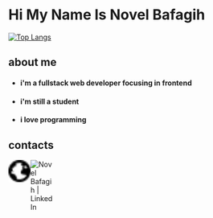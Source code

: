 # Hi My Name Is Novel Bafagih


[![Top Langs](https://github-readme-stats.vercel.app/api/top-langs/?username=kucingapi)](https://github.com/anuraghazra/github-readme-stats)

## about me

- #### i'm a fullstack web developer focusing in frontend
- #### i'm still a student
- #### i love programming

## contacts

[<img align="left" alt="novelb.me" width="44px" src="https://raw.githubusercontent.com/iconic/open-iconic/master/svg/globe.svg" />](https://novelb.me)
[<img align="left" alt="Novel Bafagih | LinkedIn" width="44px" src="https://cdn.jsdelivr.net/npm/simple-icons@v3/icons/linkedin.svg" />](https://www.linkedin.com/in/novel-bafagih/)
